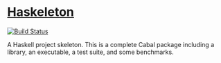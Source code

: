 # [Haskeleton][1]

[![Build Status][2]][3]

A Haskell project skeleton. This is a complete Cabal package including a
library, an executable, a test suite, and some benchmarks.

[1]: https://github.com/tfausak/haskeleton
[2]: https://travis-ci.org/tfausak/haskeleton.png?branch=master
[3]: https://travis-ci.org/tfausak/haskeleton
